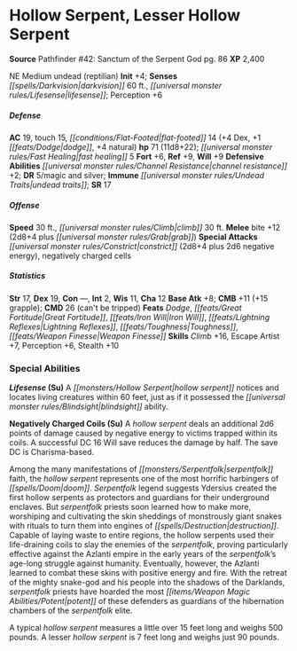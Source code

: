﻿---
cssclass: [monsters]
title1: Hollow Serpent, Lesser Hollow Serpent
title2: Lesser Hollow Serpent
CR: 6
sources:
- name: 'Pathfinder #42: Sanctum of the Serpent God'
  page: 86
  link: http://paizo.com/store/games/roleplayingGames/p/pathfinderRPG/paizo/pathfinderAdventurePath/serpentsSkull/v5748btpy8ihw
XP: 2400
alignment: NE
size: Medium
type: undead
subtypes:
- reptilian
initiative:
  bonus: 4
senses:
  darkvision: 60
  lifesense: true
AC:
  AC: 19
  touch: 15
  flat_footed: 14
  components:
    dex: 4
    dodge: 1
    natural: 4
HP:
  HP: 71
  long: 11d8+22
  fast_healing: 5
saves:
  fort: 6
  ref: 9
  will: 9
defensive_abilities:
- channel resistance +2
DR:
- amount: 5
  weakness: magic and silver
immunities:
- undead traits
SR: 17
speeds:
  base: 30
  climb: 30
attacks:
  melee:
  - - text: bite +12 (2d8+4 plus grab)
      entries:
      - - damage: 2d8+4
        - effect: grab
      attack: bite
      bonus:
      - 12
  special:
  - constrict (2d8+4 plus 2d6 negative energy)
  - negatively charged cells
ability_scores:
  STR: 17
  DEX: 19
  CON:
  INT: 2
  WIS: 11
  CHA: 12
BAB: 8
CMB: 11
CMB_other: +15 grapple
CMD: 26
CMD_other: can't be tripped
feats:
- name: Dodge
- name: Great Fortitude
- name: Iron Will
- name: Lightning Reflexes
- name: Toughness
- name: Weapon Finesse
skills:
  Climb: 16
  Escape Artist: 7
  Perception: 6
  Stealth: 10
special_abilities:
  Lifesense (Su): A hollow serpent notices and locates living creatures within 60
    feet, just as if it possessed the blindsight ability.
  Negatively Charged Coils (Su): |-
    A hollow serpent deals an additional 2d6 points of damage caused by negative energy to victims trapped within its coils. A successful DC 16 Will save reduces the damage by half. The save DC is Charisma-based.

    Among the many manifestations of serpentfolk faith, the hollow serpent represents one of the most horrific harbingers of doom. Serpentfolk legend suggests Ydersius created the first hollow serpents as protectors and guardians for their underground enclaves. But serpentfolk priests soon learned how to make more, worshiping and cultivating the skin sheddings of monstrously giant snakes with rituals to turn them into engines of destruction. Capable of laying waste to entire regions, the hollow serpents used their life-draining coils to slay the enemies of the serpentfolk, proving particularly effective against the Azlanti empire in the early years of the serpentfolk's age-long struggle against humanity. Eventually, however, the Azlanti learned to combat these skins with positive energy and fire. With the retreat of the mighty snake-god and his people into the shadows of the Darklands, serpentfolk priests have hoarded the most potent of these defenders as guardians of the hibernation chambers of the serpentfolk elite.

    A typical hollow serpent measures a little over 15 feet long and weighs 500 pounds. A lesser hollow serpent is 7 feet long and weighs just 90 pounds.
desc_long: ''

---

# Hollow Serpent, Lesser Hollow Serpent

**Source** Pathfinder #42: Sanctum of the Serpent God pg. 86
**XP** 2,400

NE Medium undead (reptilian)
**Init** +4; **Senses** _[[spells/Darkvision|darkvision]]_ 60 ft., _[[universal monster rules/Lifesense|lifesense]]_; Perception +6

##### Defense

**AC** 19, touch 15, _[[conditions/Flat-Footed|flat-footed]]_ 14 (+4 Dex, +1 _[[feats/Dodge|dodge]]_, +4 natural)
**hp** 71 (11d8+22); _[[universal monster rules/Fast Healing|fast healing]]_ 5
**Fort** +6, **Ref** +9, **Will** +9
**Defensive Abilities** _[[universal monster rules/Channel Resistance|channel resistance]]_ +2; **DR** 5/magic and silver; **Immune** _[[universal monster rules/Undead Traits|undead traits]]_; **SR** 17

##### Offense
**Speed** 30 ft., _[[universal monster rules/Climb|climb]]_ 30 ft.
**Melee** bite +12 (2d8+4 plus _[[universal monster rules/Grab|grab]]_)
**Special Attacks** _[[universal monster rules/Constrict|constrict]]_ (2d8+4 plus 2d6 negative energy), negatively charged cells

##### Statistics
**Str** 17, **Dex** 19, **Con** —, **Int** 2, **Wis** 11, **Cha** 12
**Base Atk** +8; **CMB** +11 (+15 grapple); **CMD** 26 (can't be tripped)
**Feats** _Dodge_, _[[feats/Great Fortitude|Great Fortitude]]_, _[[feats/Iron Will|Iron Will]]_, _[[feats/Lightning Reflexes|Lightning Reflexes]]_, _[[feats/Toughness|Toughness]]_, _[[feats/Weapon Finesse|Weapon Finesse]]_
**Skills** _Climb_ +16, Escape Artist +7, Perception +6, Stealth +10

### Special Abilities

**_Lifesense_ (Su)** A _[[monsters/Hollow Serpent|hollow serpent]]_ notices and locates living creatures within 60 feet, just as if it possessed the _[[universal monster rules/Blindsight|blindsight]]_ ability.

**Negatively Charged Coils (Su)** A _hollow serpent_ deals an additional 2d6 points of damage caused by negative energy to victims trapped within its coils. A successful DC 16 Will save reduces the damage by half. The save DC is Charisma-based.

Among the many manifestations of _[[monsters/Serpentfolk|serpentfolk]]_ faith, the _hollow serpent_ represents one of the most horrific harbingers of _[[spells/Doom|doom]]_. _Serpentfolk_ legend suggests Ydersius created the first hollow serpents as protectors and guardians for their underground enclaves. But _serpentfolk_ priests soon learned how to make more, worshiping and cultivating the skin sheddings of monstrously giant snakes with rituals to turn them into engines of _[[spells/Destruction|destruction]]_. Capable of laying waste to entire regions, the hollow serpents used their life-draining coils to slay the enemies of the _serpentfolk_, proving particularly effective against the Azlanti empire in the early years of the _serpentfolk_’s age-long struggle against humanity. Eventually, however, the Azlanti learned to combat these skins with positive energy and fire. With the retreat of the mighty snake-god and his people into the shadows of the Darklands, _serpentfolk_ priests have hoarded the most _[[items/Weapon Magic Abilities/Potent|potent]]_ of these defenders as guardians of the hibernation chambers of the _serpentfolk_ elite.

A typical _hollow serpent_ measures a little over 15 feet long and weighs 500 pounds. A lesser _hollow serpent_ is 7 feet long and weighs just 90 pounds.